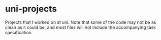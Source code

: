 uni-projects
============

Projects that I worked on at uni. Note that some of the code may not be as clean as it could be, and most files will not include the accompanying task specification.
